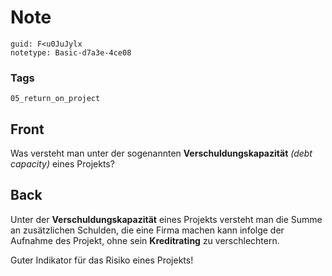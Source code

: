 # Note
```
guid: F<u0JuJylx
notetype: Basic-d7a3e-4ce08
```

### Tags
```
05_return_on_project
```

## Front
<p>Was versteht man unter der sogenannten
<b>Verschuldungskapazität</b> <i style="">(debt capacity)</i> eines
Projekts?

## Back
<p>Unter der <b>Verschuldungskapazität</b> eines Projekts versteht
man die Summe an zusätzlichen Schulden, die eine Firma machen kann
infolge der Aufnahme des Projekt, ohne sein <b>Kreditrating</b> zu
verschlechtern.
<p>Guter Indikator für das Risiko eines Projekts!
